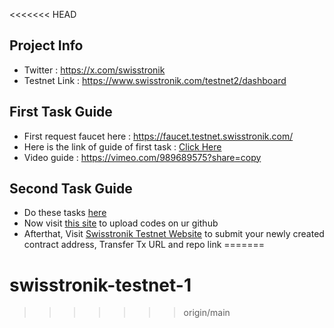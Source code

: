 <<<<<<< HEAD
## Project Info

- Twitter : https://x.com/swisstronik
- Testnet Link : https://www.swisstronik.com/testnet2/dashboard

## First Task Guide

- First request faucet here : https://faucet.testnet.swisstronik.com/
- Here is the link of guide of first task : [Click Here](https://github.com/dxzenith/Swisstronik-Testnet/blob/main/DEPLOY-SIMPLE-CONTRACT.md)
- Video guide : https://vimeo.com/989689575?share=copy

## Second Task Guide
- Do these tasks [here](https://github.com/dxzenith/Swisstronik-Testnet/blob/main/MINT-100-ERC-20-TOKENS.md)
- Now visit [this site](https://github.com/dxzenith/Swisstronik-Testnet/blob/main/Upload-To-Github.md) to upload codes on ur github
- Afterthat, Visit [Swisstronik Testnet Website](https://www.swisstronik.com/testnet2/dashboard) to submit your newly created contract address, Transfer Tx URL and repo link
=======
# swisstronik-testnet-1
>>>>>>> origin/main
